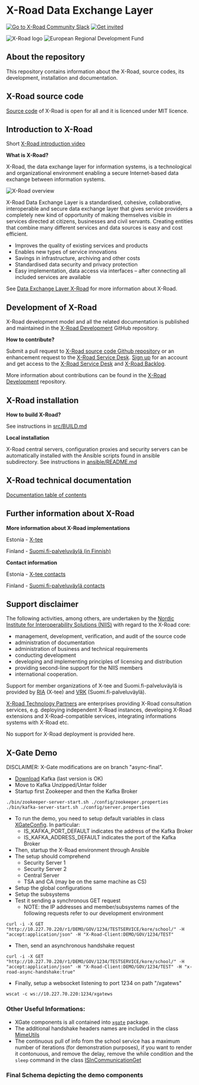 # X-Road Data Exchange Layer

[![Go to X-Road Community Slack](https://img.shields.io/badge/Go%20to%20Community%20Slack-grey.svg)](https://jointxroad.slack.com/)
[![Get invited](https://img.shields.io/badge/No%20Slack-Get%20invited-green.svg)](https://x-road.global/join-the-xroad-community)

![X-Road logo](xroad_logo_small.png) ![European Regional Development Fund](eu_logo.png "European Regional Development Fund - DO NOT REMOVE THIS IMAGE BEFORE 01.11.2022")

## About the repository 

This repository contains information about the X-Road, source codes, its development, installation and documentation.

## X-Road source code

[Source code](https://github.com/nordic-institute/X-Road/tree/develop/src) of X-Road is open for all and it is licenced under MIT licence.

## Introduction to X-Road

Short [X-Road introduction video](https://youtu.be/9PaHinkJlvA)

**What is X-Road?**

X-Road, the data exchange layer for information systems, is a technological and organizational environment enabling a secure Internet-based data exchange between information systems.

![X-Road overview](X-Road_overview.png)

X-Road Data Exchange Layer is a standardised, cohesive, collaborative, interoperable and secure data exchange layer that gives service providers a completely new kind of opportunity of making themselves visible in services directed at citizens, businesses and civil servants. Creating entities that combine many different services and data sources is easy and cost efficient.

* Improves the quality of existing services and products
* Enables new types of service innovations
* Savings in infrastructure, archiving and other costs
* Standardised data security and privacy protection
* Easy implementation, data access via interfaces – after connecting all included services are available

See [Data Exchange Layer X-Road](https://www.niis.org/data-exchange-layer-x-road/) for more information about X-Road.

## Development of X-Road

X-Road development model and all the related documentation is published and
maintained in the [X-Road Development](https://github.com/nordic-institute/X-Road-development/)
GitHub repository.

**How to contribute?**

Submit a pull request to [X-Road source code Github repository](https://github.com/nordic-institute/X-Road)
or an enhancement request to the [X-Road Service Desk](https://jira.niis.org/servicedesk/customer/portal/1).
[Sign up](https://jira.niis.org/secure/Signup!default.jspa) for an account and
get access to the [X-Road Service Desk](https://jira.niis.org/servicedesk/customer/portal/1) and
[X-Road Backlog](https://jira.niis.org/projects/XRDDEV/).

More information about contributions can be found in the [X-Road Development](https://github.com/nordic-institute/X-Road-development#how-to-contribute)
repository.

## X-Road installation

**How to build X-Road?**

See instructions in [src/BUILD.md](src/BUILD.md)

**Local installation**

X-Road central servers, configuration proxies and security servers can be automatically installed with the Ansible scripts found in ansible subdirectory. See instructions in [ansible/README.md](ansible/README.md)

## X-Road technical documentation

[Documentation table of contents](doc/README.md)

## Further information about X-Road

**More information about X-Road implementations**

Estonia - [X-tee](https://www.ria.ee/en/x-road.html)

Finland - [Suomi.fi-palveluväylä (in Finnish)](https://esuomi.fi/palveluntarjoajille/palveluvayla/)

**Contact information**

Estonia - [X-tee contacts](https://www.ria.ee/en/contact.html)

Finland - [Suomi.fi-palveluväylä contacts](https://esuomi.fi/contact-information/?lang=en)

## Support disclaimer

The following activities, among others, are undertaken by the
[Nordic Institute for Interoperability Solutions (NIIS)](https://www.niis.org/)
with regard to the X-Road core:

* management, development, verification, and audit of the source code
* administration of documentation
* administration of business and technical requirements
* conducting development
* developing and implementing principles of licensing and distribution
* providing second-line support for the NIIS members
* international cooperation.

Support for member organizations of X-tee and Suomi.fi-palveluväylä is provided
by [RIA](https://www.ria.ee) (X-tee) and [VRK](https://www.vrk.fi) (Suomi.fi-palveluväylä).

[X-Road Technology Partners](https://x-road.global/xroad-technology-partners) are enterprises providing X-Road consultation services, e.g. deploying independent X-Road instances, developing X-Road extensions and X-Road-compatible services, integrating informations systems with X-Road etc.

No support for X-Road deployment is provided here.

## X-Gate Demo

DISCLAIMER: X-Gate modifications are on branch "async-final". 

- [Download](https://kafka.apache.org/downloads) Kafka (last version is OK)
- Move to Kafka Unzipped/Untar folder
- Startup first Zookeeper and then the Kafka Broker 

```
./bin/zookeeper-server-start.sh ./config/zookeeper.properties
./bin/kafka-server-start.sh ./config/server.properties
```

- To run the demo, you need to setup default variables in class [XGateConfig](https://github.com/semlanghi/X-Road/blob/async-final/src/proxy/src/main/java/ee/ria/xroad/xgate/XGateConfig.java). In particular:
  - IS\_KAFKA\_PORT\_DEFAULT indicates the address of the Kafka Broker
  - IS\_KAFKA\_ADDRESS\_DEFAULT indicates the port of the Kafka Broker
- Then, startup the X-Road environment through Ansible
- The setup should comprehend
  - Security Server 1
  - Security Server 2
  - Central Server 
  - TSA and CA (may be on the same machine as CS)
- Setup the global configurations
- Setup the subsystems
- Test it sending a synchronous GET request
  - NOTE: the IP addresses and member/subsystems names of the following requests refer to our development environment

```
curl -i -X GET "http://10.227.70.220/r1/DEMO/GOV/1234/TESTSERVICE/kore/school/" -H "accept:application/json" -H "X-Road-Client:DEMO/GOV/1234/TEST"
```

- Then, send an asynchronous handshake request

```
curl -i -X GET "http://10.227.70.220/r1/DEMO/GOV/1234/TESTSERVICE/kore/school/" -H "accept:application/json" -H "X-Road-Client:DEMO/GOV/1234/TEST" -H "x-road-async-handshake:true"
```

- Finally, setup a websocket listening to port 1234 on path "/xgatews"

```
wscat -c ws://10.227.70.220:1234/xgatews
```

### Other Useful Informations: 

- XGate components is all contained into [`xgate`](./src/proxy/src/main/java/ee/ria/xroad/xgate) package.
- The additional handshake headers names are included in the class [MimeUtils](https://github.com/semlanghi/X-Road/blob/async-final/src/common-util/src/main/java/ee/ria/xroad/common/util/MimeUtils.java)
- The continuous pull of info from the school service has a maximum number of iterations (for demonstration purposes), if you want to render it contonuous, and remove the delay, remove the while condition and the `sleep` command in the class [ISInCommunicationGet](https://github.com/semlanghi/X-Road/blob/async-final/src/proxy/src/main/java/ee/ria/xroad/xgate/ISInCommunicationGet.java)

### Final Schema depicting the demo components








